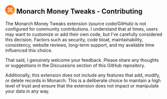 ##  <img src="/images/mt_icon128.png" style="margin-bottom:-3px; width:30px; height:30px;"/> Monarch Money Tweaks - Contributing

The Monarch Money Tweaks extension (source code/GitHub) is not configured for community contributions. I understand that at times, users may want to customize or add their own code, but I’ve carefully considered this decision. Factors such as security, code bloat, maintainability, consistency, website reviews, long-term support, and my available time influenced this choice.

That said, I genuinely welcome your feedback. Please share any thoughts or suggestions in the Discussions section of this GitHub repository.

Additionally, this extension does not include any features that add, modify, or delete records in Monarch. This is a deliberate choice to maintain a high level of trust and ensure that the extension does not impact or manipulate your data in any way.
